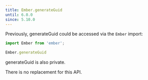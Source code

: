 ```yaml
---
title: Ember.generateGuid
until: 6.0.0
since: 5.10.0
---
```



Previously, generateGuid could be accessed via the `Ember` import:
```js
import Ember from 'ember';

Ember.generateGuid
```
generateGuid is also private.

There is no replacement for this API.
